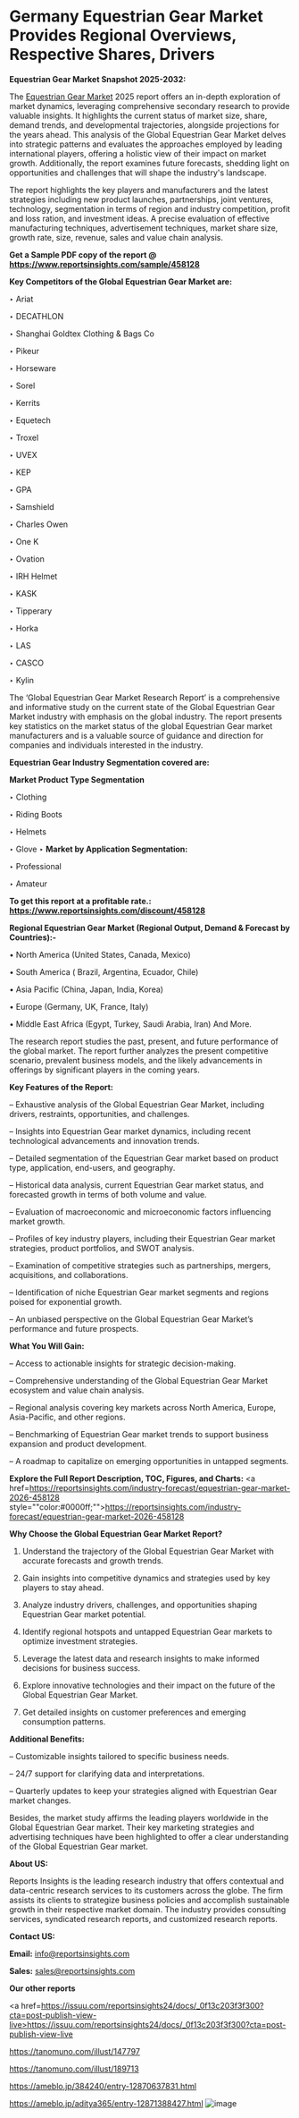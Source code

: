 # Germany Equestrian Gear Market Provides Regional Overviews, Respective Shares, Drivers

<strong>Equestrian Gear Market Snapshot 2025-2032:</strong>

The <a href=https://www.reportsinsights.com/sample/458128>Equestrian Gear Market</a> 2025 report offers an in-depth exploration of market dynamics, leveraging comprehensive secondary research to provide valuable insights. It highlights the current status of market size, share, demand trends, and developmental trajectories, alongside projections for the years ahead. This analysis of the Global Equestrian Gear Market delves into strategic patterns and evaluates the approaches employed by leading international players, offering a holistic view of their impact on market growth. Additionally, the report examines future forecasts, shedding light on opportunities and challenges that will shape the industry's landscape.

The report highlights the key players and manufacturers and the latest strategies including new product launches, partnerships, joint ventures, technology, segmentation in terms of region and industry competition, profit and loss ration, and investment ideas. A precise evaluation of effective manufacturing techniques, advertisement techniques, market share size, growth rate, size, revenue, sales and value chain analysis.

<strong>Get a Sample PDF copy of the report @ <a href=https://www.reportsinsights.com/sample/458128 style=color:#0000ff;>https://www.reportsinsights.com/sample/458128</a></strong>

<strong>Key Competitors of the Global Equestrian Gear Market are:</strong>

‣ Ariat

‣ DECATHLON

‣ Shanghai Goldtex Clothing & Bags Co

‣ Pikeur

‣ Horseware

‣ Sorel

‣ Kerrits

‣ Equetech

‣ Troxel

‣ UVEX

‣ KEP

‣ GPA

‣ Samshield

‣ Charles Owen

‣ One K

‣ Ovation

‣ IRH Helmet

‣ KASK

‣ Tipperary

‣ Horka

‣ LAS

‣ CASCO

‣ Kylin

The ‘Global Equestrian Gear Market Research Report’ is a comprehensive and informative study on the current state of the Global Equestrian Gear Market industry with emphasis on the global industry. The report presents key statistics on the market status of the global Equestrian Gear market manufacturers and is a valuable source of guidance and direction for companies and individuals interested in the industry.

<strong>Equestrian Gear Industry Segmentation covered are:</strong>

<strong>Market Product Type Segmentation</strong>

‣ Clothing

‣ Riding Boots

‣ Helmets

‣ Glove
‣ 
<strong>Market by Application Segmentation:</strong>

‣ Professional

‣ Amateur

<strong>To get this report at a profitable rate.: <a href=https://www.reportsinsights.com/discount/458128 style=color:#0000ff;>https://www.reportsinsights.com/discount/458128</a></strong>

<strong>Regional Equestrian Gear Market (Regional Output, Demand &amp; Forecast by Countries):-</strong>

• North America (United States, Canada, Mexico)

• South America ( Brazil, Argentina, Ecuador, Chile)

• Asia Pacific (China, Japan, India, Korea)

• Europe (Germany, UK, France, Italy)

• Middle East Africa (Egypt, Turkey, Saudi Arabia, Iran) And More.

The research report studies the past, present, and future performance of the global market. The report further analyzes the present competitive scenario, prevalent business models, and the likely advancements in offerings by significant players in the coming years.

<strong>Key Features of the Report:</strong>

– Exhaustive analysis of the Global Equestrian Gear Market, including drivers, restraints, opportunities, and challenges.

– Insights into Equestrian Gear market dynamics, including recent technological advancements and innovation trends.

– Detailed segmentation of the Equestrian Gear market based on product type, application, end-users, and geography.

– Historical data analysis, current Equestrian Gear market status, and forecasted growth in terms of both volume and value.

– Evaluation of macroeconomic and microeconomic factors influencing market growth.

– Profiles of key industry players, including their Equestrian Gear market strategies, product portfolios, and SWOT analysis.

– Examination of competitive strategies such as partnerships, mergers, acquisitions, and collaborations.

– Identification of niche Equestrian Gear market segments and regions poised for exponential growth.

– An unbiased perspective on the Global Equestrian Gear Market’s performance and future prospects.

<strong>What You Will Gain:</strong>

– Access to actionable insights for strategic decision-making.

– Comprehensive understanding of the Global Equestrian Gear Market ecosystem and value chain analysis.

– Regional analysis covering key markets across North America, Europe, Asia-Pacific, and other regions.

– Benchmarking of Equestrian Gear market trends to support business expansion and product development.

– A roadmap to capitalize on emerging opportunities in untapped segments.

<strong>Explore the Full Report Description, TOC, Figures, and Charts:</strong>
<a href=https://reportsinsights.com/industry-forecast/equestrian-gear-market-2026-458128 style=""color:#0000ff;"">https://reportsinsights.com/industry-forecast/equestrian-gear-market-2026-458128</a>

<strong>Why Choose the Global Equestrian Gear Market Report?</strong>

1. Understand the trajectory of the Global Equestrian Gear Market with accurate forecasts and growth trends.

2. Gain insights into competitive dynamics and strategies used by key players to stay ahead.

3. Analyze industry drivers, challenges, and opportunities shaping Equestrian Gear market potential.

4. Identify regional hotspots and untapped Equestrian Gear markets to optimize investment strategies.

5. Leverage the latest data and research insights to make informed decisions for business success.

6. Explore innovative technologies and their impact on the future of the Global Equestrian Gear Market.

7. Get detailed insights on customer preferences and emerging consumption patterns.

<strong>Additional Benefits:</strong>

– Customizable insights tailored to specific business needs.

– 24/7 support for clarifying data and interpretations.

– Quarterly updates to keep your strategies aligned with Equestrian Gear market changes.

Besides, the market study affirms the leading players worldwide in the Global Equestrian Gear market. Their key marketing strategies and advertising techniques have been highlighted to offer a clear understanding of the Global Equestrian Gear market.

<strong><strong>About US</strong>:</strong>

Reports Insights is the leading research industry that offers contextual and data-centric research services to its customers across the globe. The firm assists its clients to strategize business policies and accomplish sustainable growth in their respective market domain. The industry provides consulting services, syndicated research reports, and customized research reports.

<strong>Contact US:</strong>

<p class=><b>Email:</b> <a href=mailto:info@reportsinsights.com>info@reportsinsights.com</a></p>
<p class=><b>Sales:</b> <a href=mailto:sales@reportsinsights.com>sales@reportsinsights.com</a></p>

<strong>Our other reports</strong>

<a href=https://issuu.com/reportsinsights24/docs/_0f13c203f3f300?cta=post-publish-view-live>https://issuu.com/reportsinsights24/docs/_0f13c203f3f300?cta=post-publish-view-live</a>

<a href=https://tanomuno.com/illust/147797>https://tanomuno.com/illust/147797</a>

<a href=https://tanomuno.com/illust/189713>https://tanomuno.com/illust/189713</a>

<a href=https://ameblo.jp/384240/entry-12870637831.html>https://ameblo.jp/384240/entry-12870637831.html</a>

<a href=https://ameblo.jp/aditya365/entry-12871388427.html>https://ameblo.jp/aditya365/entry-12871388427.html</a>
![image](https://github.com/user-attachments/assets/37e7d5fc-318b-488a-a55f-2ded75c429ae)
